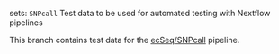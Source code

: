 sets: `SNPcall`
Test data to be used for automated testing with Nextflow pipelines

This branch contains test data for the [ecSeq/SNPcall](https://github.com/ecseq/snpcall) pipeline.

